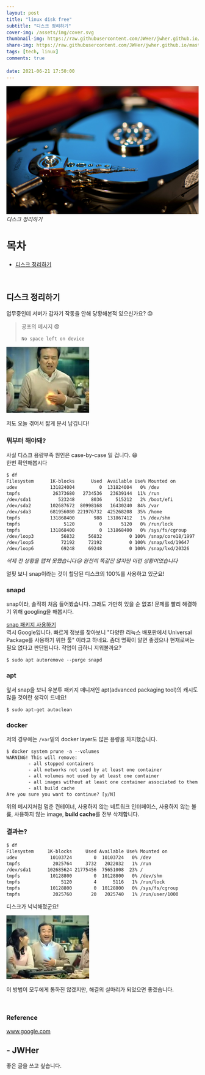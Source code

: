 ```yaml
---
layout: post
title: "linux disk free"
subtitle: "디스크 정리하기"
cover-img: /assets/img/cover.svg
thumbnail-img: https://raw.githubusercontent.com/JWHer/jwher.github.io/master/_posts/images/hard-drive-internal.jpg
share-img: https://raw.githubusercontent.com/JWHer/jwher.github.io/master/_posts/images/hard-drive-internal.jpg
tags: [tech, linux]
comments: true

date: 2021-06-21 17:50:00 
---
```


<!-- image repository: https://raw.githubusercontent.com/JWHer/jwher.github.io/master/_posts/images/ -->
![Alt](https://raw.githubusercontent.com/JWHer/jwher.github.io/master/_posts/images/hard-drive-internal.jpg "hard-drive-internal")  
*디스크 정리하기*  


# 목차
* [디스크 정리하기](#디스크-정리하기)

<br/>

## 디스크 정리하기  

업무중인데 서버가 갑자기 작동을 안해 당황해본적 있으신가요? :sweat:  

> 공포의 메시지 :fearful:  
> ```shell
> No space left on device
> ```

![Alt](https://raw.githubusercontent.com/JWHer/jwher.github.io/master/_posts/images/%EB%B6%88%ED%8E%B8.jpg "불편")

저도 오늘 겪어서 짧게 문서 남깁니다!

### 뭐부터 해야돼?

사실 디스크 용량부족 원인은 case-by-case 일 겁니다. :smile:  
한번 확인해봅시다  

```shell
$ df
Filesystem      1K-blocks      Used  Available Use% Mounted on
udev            131824004         0  131824004   0% /dev
tmpfs            26373680   2734536   23639144  11% /run
/dev/sda1          523248      8036     515212   2% /boot/efi
/dev/sda2       102687672  80998168   16430240  84% /var
/dev/sda3       681956080 221976732  425268208  35% /home
tmpfs           131868400       988  131867412   1% /dev/shm
tmpfs                5120         0       5120   0% /run/lock
tmpfs           131868400         0  131868400   0% /sys/fs/cgroup
/dev/loop3          56832     56832          0 100% /snap/core18/1997
/dev/loop5          72192     72192          0 100% /snap/lxd/19647
/dev/loop6          69248     69248          0 100% /snap/lxd/20326
```
*삭제 전 상황을 캡쳐 못했습니다:cry: 완전히 똑같진 않지만 이런 상황이었습니다*

얼핏 보니 snap이라는 것이 할당된 디스크의 100%를 사용하고 있군요!  

### snapd
snap이라, 솔직히 처음 들어봤습니다.
그래도 가만히 있을 순 없죠! 문제를 빨리 해결하기 위해 googling을 해봅시다.

[snap 패키지 사용하기](https://snowdeer.github.io/linux/2018/01/22/ubuntu-16p04-using-snap-package/)  
역시 Google입니다. 빠르게 정보를 찾아보니 "다양한 리눅스 배포판에서 Universal Package를 사용하기 위한 툴"
이라고 하네요. 좀더 명확이 알면 좋겠으나 현재로써는 필요 없다고 판단됩니다. 작업이 급하니 지워볼까요?

```shell
$ sudo apt autoremove --purge snapd
```

### apt

앞서 snap을 보니 우분투 패키지 매니저인 apt(advanced packaging tool)의 캐시도 많을 것이란 생각이 드네요!  
```shell
$ sudo apt-get autoclean
```

### docker

저의 경우에는 ```/var```밑의 docker layer도 많은 용량을 차지했습니다.  
```shell
$ docker system prune -a --volumes
WARNING! This will remove:
        - all stopped containers
        - all networks not used by at least one container
        - all volumes not used by at least one container
        - all images without at least one container associated to them
        - all build cache
Are you sure you want to continue? [y/N]
```
위의 메시지처럼 멈춘 컨테이너, 사용하지 않는 네트워크 인터페이스, 사용하지 않는 볼륨, 사용하지 않는 image,
**build cache**를 전부 삭제합니다.

### 결과는?

```shell
$ df
Filesystem     1K-blocks     Used Available Use% Mounted on
udev            10103724        0  10103724   0% /dev
tmpfs            2025764     3732   2022032   1% /run
/dev/sda1      102685624 21775456  75651008  23% /
tmpfs           10128800        0  10128800   0% /dev/shm
tmpfs               5120        4      5116   1% /run/lock
tmpfs           10128800        0  10128800   0% /sys/fs/cgroup
tmpfs            2025760       20   2025740   1% /run/user/1000
```
디스크가 넉넉해졌군요!  

![Alt](https://raw.githubusercontent.com/JWHer/jwher.github.io/master/_posts/images/%ED%8E%B8%EC%95%88.jpg "편안")

이 방법이 모두에게 통하진 않겠지만, 해결의 실마리가 되었으면 좋겠습니다.

<br/>

### Reference  
www.google.com

## - JWHer  
좋은 글을 쓰고 싶습니다.

<!-- update log -->
<!--
본문에 추가할 내용을 적는다.
-->
